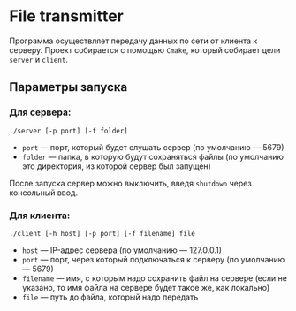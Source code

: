 # File transmitter

Программа осуществляет передачу данных по сети от клиента к серверу.
Проект собирается с помощью `Cmake`, который собирает цели `server` и `client`.

## Параметры запуска

### Для сервера:
`./server [-p port] [-f folder]`

* `port` — порт, который будет слушать сервер (по умолчанию — 5679)
* `folder` — папка, в которую будут сохраняться файлы (по умолчанию это директория, из которой сервер был запущен)

После запуска сервер можно выключить, введя `shutdown` через консольный ввод.

### Для клиента:

`./client [-h host] [-p port] [-f filename] file`

* `host` — IP-адрес сервера (по умолчанию — 127.0.0.1)
* `port` — порт, через который подключаться к серверу (по умолчанию — 5679)
* `filename` — имя, с которым надо сохранить файл на сервере (если не указано, то имя файла на сервере будет такое же, как локально)
* `file` — путь до файла, который надо передать